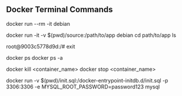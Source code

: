 ## Docker Terminal Commands

docker run --rm -it debian

docker run -it -v $(pwd)/source:/path/to/app debian
cd path/to/app
ls

root@9003c5778d9d:/# exit

docker ps
docker ps -a


docker kill <container_name>
docker stop <container_name>



docker run -v $(pwd)/init.sql:/docker-entrypoint-initdb.d/init.sql -p 3306:3306 -e MYSQL_ROOT_PASSWORD=password123 mysql